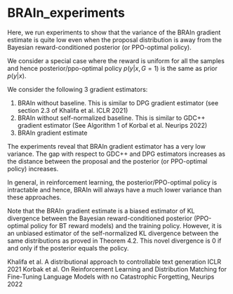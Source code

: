 # BRAIn_experiments
Here, we run experiments to show that the variance of the BRAIn gradient estimate is quite low even when the proposal distribution is away from the Bayesian reward-conditioned posterior (or PPO-optimal policy).

We consider a special case where the reward is uniform for all the samples and hence posterior/ppo-optimal policy $p(y|x, G=1)$ is the same as prior $p(y|x)$.

We consider the following 3 gradient estimators: 
1) BRAIn without baseline. This is similar to DPG gradient estimator (see section 2.3 of Khalifa et al. ICLR 2021)
2) BRAIn without self-normalized baseline. This is similar to GDC++ gradient estimator (See Algorithm 1 of Korbal et al. Neurips 2022)
3) BRAIn gradient estimate

The experiments reveal that BRAIn gradient estimator has a very low variance. The gap with respect to GDC++ and DPG estimators increases as the distance between the proposal and the posterior (or PPO-optimal policy) increases.

In general, in reinforcement learning, the posterior/PPO-optimal policy is intractable and hence, BRAIn will always have a much lower variance than these approaches.

Note that the BRAIn gradient estimate is a biased estimator of KL divergence between the Bayesian reward-conditioned posterior (PPO-optimal policy for BT reward models) and the training policy.
However, it is an unbiased estimator of the self-normalized KL divergence between the same distributions as proved in Theorem 4.2. This novel divergence is $0$ if and only if the posterior equals the policy.

Khalifa et al. A distributional approach to controllable text generation ICLR 2021
Korbak et al. On Reinforcement Learning and Distribution Matching for Fine-Tuning Language Models with no Catastrophic Forgetting, Neurips 2022

